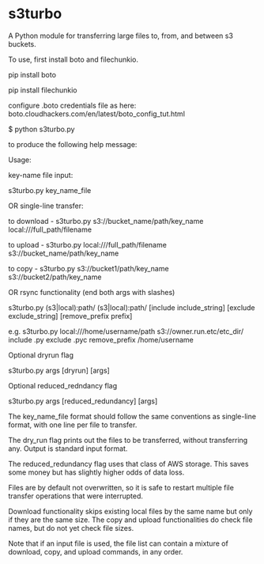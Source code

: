 # s3turbo
A Python module for transferring large files to, from, and between s3 buckets.

To use, first install boto and filechunkio.

pip install boto

pip install filechunkio

configure .boto credentials file as here: boto.cloudhackers.com/en/latest/boto_config_tut.html

$ python s3turbo.py

to produce the following help message:

Usage:

key-name file input:

  s3turbo.py key_name_file

OR single-line transfer:

  to download - s3turbo.py s3://bucket_name/path/key_name local:///full_path/filename

  to upload   - s3turbo.py local:///full_path/filename s3://bucket_name/path/key_name

  to copy     - s3turbo.py s3://bucket1/path/key_name s3://bucket2/path/key_name

OR rsync functionality (end both args with slashes)

  s3turbo.py (s3|local):path/ (s3|local):path/ [include include_string] [exclude exclude_string] [remove_prefix prefix]

  e.g. s3turbo.py local:///home/username/path s3://owner.run.etc/etc_dir/ include .py exclude .pyc remove_prefix /home/username

Optional dryrun flag

  s3turbo.py args [dryrun] [args]

Optional reduced_redndancy flag

  s3turbo.py args [reduced_redundancy] [args]

The key_name_file format should follow the same conventions as single-line format, with one line per file to transfer.

The dry_run flag prints out the files to be transferred, without transferring any. Output is standard input format.

The reduced_redundancy flag uses that class of AWS storage. This saves some money but has slightly higher odds of data loss.

Files are by default not overwritten, so it is safe to restart multiple file transfer operations that were interrupted.

Download functionality skips existing local files by the same name but only if they are the same size. The copy and upload functionalities do check file names, but do not yet check file sizes.

Note that if an input file is used, the file list can contain a mixture of download, copy, and upload commands, in any order.